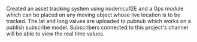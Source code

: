 Created an asset tracking system using nodemcu12E and a Gps module which can be placed on any moving object
whose live location is to be tracked.
The lat and long values are uploaded to pubnub which works on a publish subscribe model. Subscribers connected to 
this project's channel will be able to view the real time values.
